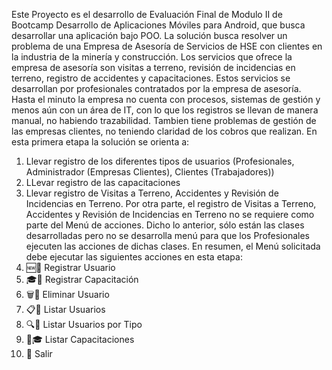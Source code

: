 Este Proyecto es el desarrollo de Evaluación Final de Modulo II de Bootcamp Desarrollo de Aplicaciones Móviles para Android, que busca desarrollar una aplicación bajo POO.
La solución busca resolver un problema de una Empresa de Asesoría de Servicios de HSE con clientes en la industria de la minería y construcción.
Los servicios que ofrece la empresa de asesoría son visitas a terreno, revisión de incidencias en terreno, registro de accidentes y capacitaciones.
Estos servicios se desarrollan por profesionales contratados por la empresa de asesoría.
Hasta el minuto la empresa no cuenta con procesos, sistemas de gestión y menos aún con un área de IT, con lo que los registros se llevan de manera manual, no habiendo trazabilidad.
Tambien tiene problemas de gestión de las empresas clientes, no teniendo claridad de los cobros que realizan.
En esta primera etapa la solución se orienta a:
  1. Llevar registro de los diferentes tipos de usuarios (Profesionales, Administrador (Empresas Clientes), Clientes (Trabajadores))
  2. LLevar registro de las capacitaciones
  3. Llevar registro de Visitas a Terreno, Accidentes y Revisión de Incidencias en Terreno.
Por otra parte, el registro de Visitas a Terreno, Accidentes y Revisión de Incidencias en Terreno no se requiere como parte del Menú de acciones.
Dicho lo anterior, sólo están las clases desarrolladas pero no se desarrolla menú para que los Profesionales ejecuten las acciones de dichas clases.
En resumen, el Menú solicitada debe ejecutar las siguientes acciones en esta etapa:
  1. 🆕👤 Registrar Usuario
  2. 🎓📆 Registrar Capacitación
  3. 🗑️👤 Eliminar Usuario
  4. 📋👥 Listar Usuarios
  5. 🔍📂 Listar Usuarios por Tipo
  6. 📖🎓 Listar Capacitaciones
  7. 🛑   Salir
